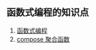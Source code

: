 <!--
 * @Author: your name
 * @Date: 2020-05-19 14:01:46
 * @LastEditTime: 2020-05-21 10:25:15
 * @LastEditors: Please set LastEditors
 * @Description: In User Settings Edit
 * @FilePath: /axzo-oms/Users/fgl/functional/README.md
-->

## 函数式编程的知识点

1. [函数式编程](https://github.com/Ljty-DF/Functional/blob/master/01.md)
2. [compose 聚合函数](https://github.com/Ljty-DF/Functional/blob/master/02-compose.md)
